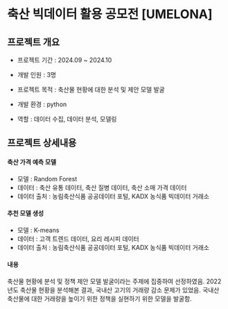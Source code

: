 # 축산 빅데이터 활용 공모전 [UMELONA]

## 프로젝트 개요

* 프로젝트 기간 : 2024.09 ~ 2024.10

* 개발 인원 : 3명

* 프로젝트 목적 : 축산물 현황에 대한 분석 및 제안 모델 발굴

* 개발 환경 : python

* 역할 : 데이터 수집, 데이터 분석, 모델링

## 프로젝트 상세내용

#### 축산 가격 예측 모델
* 모델 : Random Forest
* 데이터 : 축산 유통 데이터, 축산 질병 데이터, 축산 소매 가격 데이터
* 데이터 출처 : 농림축산식품 공공데이터 포털, KADX 농식품 빅데이터 거래소

#### 추천 모델 생성
* 모델 : K-means
* 데이터 : 고객 트렌드 데이터, 요리 레시피 데이터
* 데이터 출처 : 농림축산식품 공공데이터 포털, KADX 농식품 빅데이터 거래소

#### 내용
축산물 현황에 분석 및 정책 제안 모델 발굴이라는 주제에 집중하여 선정하였음.
2022년도 축산물 현황을 분석해본 결과, 국내산 고기의 거래량 감소 문제가 있었음.
국내산 축산물에 대한 거래량을 높이기 위한 정책을 실현하기 위한 모델을 발굴함.
